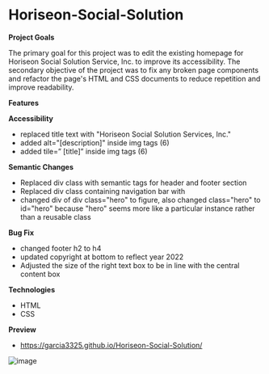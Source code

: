 # Horiseon-Social-Solution

**Project Goals**

 The primary goal for this project was to edit the existing homepage for Horiseon Social Solution Service, Inc. 
  to improve its accessibility. The secondary objective of the project was to fix any broken page components and refactor the page's 
  HTML and CSS documents to reduce repetition and improve readability.

**Features**

**Accessibility**

  - replaced title text with "Horiseon Social Solution Services, Inc."
  - added alt="[description]" inside img tags (6)
  - added tile=” [title]” inside img tags (6)

**Semantic Changes**

  - Replaced div class with semantic tags for header and footer section
  - Replaced div class containing navigation bar with <nav>
  - changed div of div class="hero" to figure, also changed class="hero" to id="hero" because "hero" seems more like a particular instance rather than a reusable class

**Bug Fix**
  
  - changed footer h2 to h4 
  - updated copyright at bottom to reflect year 2022
  - Adjusted the size of the right text box to be in line with the central content box

**Technologies**
  
  -	HTML
  -	CSS

**Preview**
  -	https://garcia3325.github.io/Horiseon-Social-Solution/

![image](https://user-images.githubusercontent.com/98600179/157541987-174d13ee-aaae-4377-859f-370ee3622135.png)
